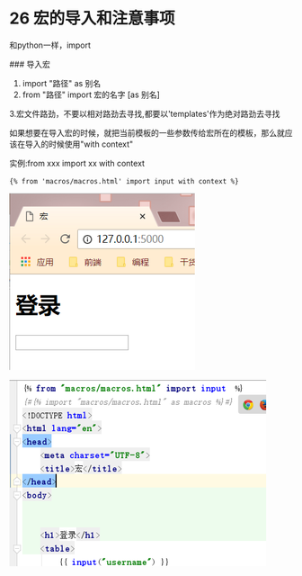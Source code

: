 # 26 宏的导入和注意事项

和python一样，import

\#\#\# 导入宏

1. import "路径" as 别名
2. from "路径" import 宏的名字 \[as 别名\]

3.宏文件路劲，不要以相对路劲去寻找,都要以'templates'作为绝对路劲去寻找

如果想要在导入宏的时候，就把当前模板的一些参数传给宏所在的模板，那么就应该在导入的时候使用"with context"

实例:from xxx import xx with context

```text
{% from 'macros/macros.html' import input with context %}
```

![](../.gitbook/assets/2.6-hong.png)

![](../.gitbook/assets/26.-hong.png)

